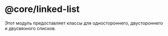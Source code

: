 # @core/linked-list

Этот модуль предоставляет классы для одностороннего, двустороннего и двусвязного списков.
